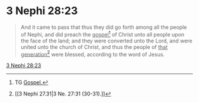 # 3 Nephi 28:23

> And it came to pass that thus they did go forth among all the people of Nephi, and did preach the <u>gospel</u>[^a] of Christ unto all people upon the face of the land; and they were converted unto the Lord, and were united unto the church of Christ, and thus the people of <u>that generation</u>[^b] were blessed, according to the word of Jesus.

[3 Nephi 28:23](https://www.churchofjesuschrist.org/study/scriptures/bofm/3-ne/28?lang=eng&id=p23#p23)


[^a]: TG [Gospel.](https://www.churchofjesuschrist.org/study/scriptures/tg/gospel?lang=eng)
[^b]: [[3 Nephi 27.31|3 Ne. 27:31 (30-31).]]
